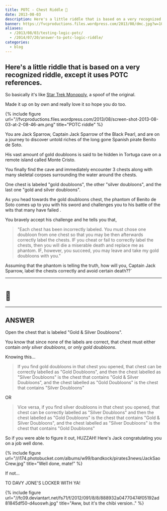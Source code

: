 ```yaml
---
title: POTC - Chest Riddle 👑
date: 2013-08-03
description: Here's a little riddle that is based on a very recognized riddle, except it uses POTC references.
banner: https://fvcproductions.files.wordpress.com/2013/08/dmc.jpg?w=1024&h=435&crop=1
aliases:
  - /2013/08/03/testing-logic-potc/
  - /2014/07/20/answer-to-potc-logic-riddle/
categories:
  - blog
---
```


## Here's a little riddle that is based on a very recognized riddle, except it uses POTC references.

So basically it's like [Star Trek Monopoly](https://www.amazon.com/USAopoly-MN066-201-Monopoly-Star-Continuum/dp/B001SN8G8G 'Star Trek Monopoly'), a spoof of the original.

Made it up on by own and really love it so hope you do too.

{% include figure url="//fvcproductions.files.wordpress.com/2013/08/screen-shot-2013-08-03-at-2-08-46-am.png" title="POTC riddle" %}

You are Jack Sparrow, Captain Jack Sparrow of the Black Pearl, and are on a journey to discover untold riches of the long gone Spanish pirate Benito de Soto.

His vast amount of gold doubloons is said to be hidden in Tortuga cave on a remote island called Monte Cristo.

You finally find the cave and immediately encounter 3 chests along with many skeletal corpses surrounding the water around the chests.

One chest is labeled "gold doubloons", the other "silver doubloons", and the last one "gold and silver doubloons".

As you head towards the gold doubloons chest, the phantom of Benito de Soto comes up to you with his sword and challenges you to his battle of the wits that many have failed .

You bravely accept his challenge and he tells you that,

> "Each chest has been incorrectly labeled. You must chose one doubloon from one chest so that you may be then afterwards correctly label the chests. IF you cheat or fail to correctly label the chests, then you will die a miserable death and replace me as phantom. IF, however, you succeed, you may leave and take my gold doubloons with you."

Assuming that the phantom is telling the truth, how will you, Captain Jack Sparrow, label the chests correctly and avoid certain death??\`

---

# 🤔

---

## ANSWER

Open the chest that is labeled "Gold & Silver Doubloons".

You know that since none of the labels are correct, that chest must either contain _only silver doubloons_, or _only gold doubloons_.

Knowing this...

> If you find gold doubloons in that chest you opened, that chest can be correctly labelled as "Gold Doubloons", and then the chest labelled as "Silver Doubloons" is the chest that contains "Gold & Silver Doubloons", and the chest labelled as "Gold Doubloons" is the chest that contains "Silver Doubloons"

OR

> Vice versa, if you find silver doubloons in that chest you opened, that chest can be correctly labelled as "Silver Doubloons" and then the chest labelled as "Gold Doubloons" is the chest that contains "Gold & Silver Doubloons", and the chest labelled as "Silver Doubloons" is the chest that contains "Gold Doubloons"

So if you were able to figure it out, HUZZAH! Here's Jack congratulating you on a job well done.

{% include figure url="//i174.photobucket.com/albums/w99/bandkock/pirates3news/JackSaoCrew.jpg" title="Well done, mate!" %}

If not...

TO DAVY JONE'S LOCKER WITH YA!

{% include figure url="//fc09.deviantart.net/fs71/f/2012/091/8/8/888932a04770474f05192ad81845df50-d4uoswh.jpg" title="Aww, but it's the chibi version.." %}
